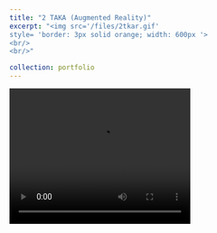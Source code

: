```yaml
---
title: "2 TAKA (Augmented Reality)"
excerpt: "<img src='/files/2tkar.gif'
style= 'border: 3px solid orange; width: 600px '>
<br/>
<br/>"

collection: portfolio
---
```


<video width='320' height='240' controls>
  <source src='/files/fbird.mp4' type='video/mp4'>
Your browser does not support the video tag.
</video>
